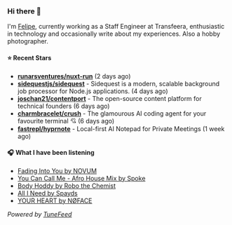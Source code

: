 ### Hi there 👋

I'm [Felipe](https://felipevm.com), currently working as a Staff Engineer at Transfeera, enthusiastic in technology and occasionally write about my experiences. Also a hobby photographer.

#### ⭐ Recent Stars
- **[runarsventures/nuxt-run](https://github.com/runarsventures/nuxt-run)** (2 days ago)
- **[sidequestjs/sidequest](https://github.com/sidequestjs/sidequest)** - Sidequest is a modern, scalable background job processor for Node.js applications. (4 days ago)
- **[joschan21/contentport](https://github.com/joschan21/contentport)** - The open-source content platform for technical founders (6 days ago)
- **[charmbracelet/crush](https://github.com/charmbracelet/crush)** - The glamourous AI coding agent for your favourite terminal 💘 (6 days ago)
- **[fastrepl/hyprnote](https://github.com/fastrepl/hyprnote)** - Local-first AI Notepad for Private Meetings (1 week ago)

#### 🎧 What I have been listening
- [Fading Into You by NOVUM](https://open.spotify.com/track/2exgKoiQu3IN9kRZoxrEYA)
- [You Can Call Me - Afro House Mix by Spoke](https://open.spotify.com/track/5gKVUlp7EiHXVoateKsbCz)
- [Body Hoddy by Robo the Chemist](https://open.spotify.com/track/0SfoL9EhFV1kArzfgu9nj3)
- [All I Need by Spayds](https://open.spotify.com/track/2csXHXy40Uh3nTFD2ZBBVO)
- [YOUR HEART by NØFACE](https://open.spotify.com/track/5A7Ew0g41xow5PuP008Gac)

_Powered by [TuneFeed](https://tunefeed.app?ref=github.com)_
